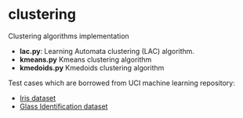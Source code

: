 # clustering 
<p>Clustering algorithms implementation</p>
<ul>
  <li><b>lac.py</b>: Learning Automata clustering (LAC) algorithm.</li>
  <li><b>kmeans.py</b> Kmeans clustering algorithm</li>
  <li><b>kmedoids.py</b> Kmedoids clustering algorithm</li>
</ul>

<p>Test cases which are borrowed from UCI machine learning repository:</p>
<ul>
  <li><a href="http://archive.ics.uci.edu/ml/datasets/Iris">Iris dataset</a></li>
  <li><a href="https://archive.ics.uci.edu/ml/datasets/Glass+Identification">Glass Identification dataset</a></li>
</ul>

